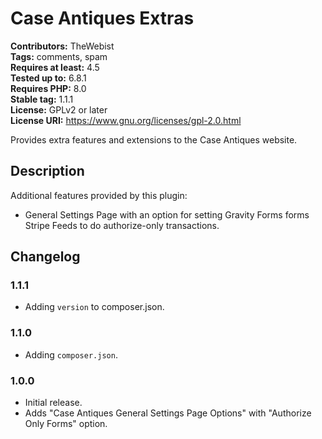 # Case Antiques Extras #
**Contributors:** TheWebist  
**Tags:** comments, spam  
**Requires at least:** 4.5  
**Tested up to:** 6.8.1  
**Requires PHP:** 8.0  
**Stable tag:** 1.1.1  
**License:** GPLv2 or later  
**License URI:** https://www.gnu.org/licenses/gpl-2.0.html  

Provides extra features and extensions to the Case Antiques website.

## Description ##

Additional features provided by this plugin:

* General Settings Page with an option for setting Gravity Forms forms Stripe Feeds to do authorize-only transactions.

## Changelog ##

### 1.1.1 ###
* Adding `version` to composer.json.

### 1.1.0 ###
* Adding `composer.json`. 

### 1.0.0 ###
* Initial release.
* Adds "Case Antiques General Settings Page Options" with "Authorize Only Forms" option.
